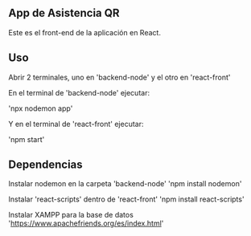 ## App de Asistencia QR 

Este es el front-end de la aplicación en React.

## Uso

Abrir 2 terminales, uno en 'backend-node' y el otro en 'react-front'

En el terminal de 'backend-node' ejecutar: 

'npx nodemon app'

Y en el terminal de 'react-front' ejecutar:

'npm start'

## Dependencias

Instalar nodemon en la carpeta 'backend-node'
'npm install nodemon'

Instalar 'react-scripts' dentro de 'react-front'
'npm install react-scripts'

Instalar XAMPP para la base de datos
'https://www.apachefriends.org/es/index.html'
